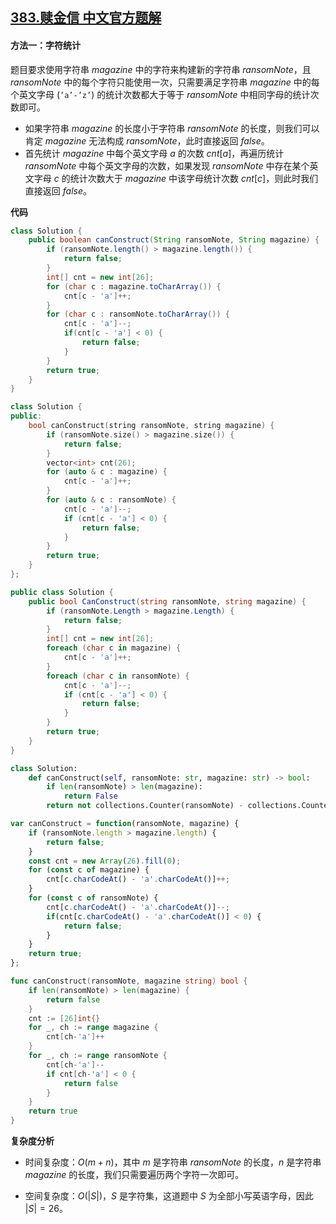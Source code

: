 ## [383.赎金信 中文官方题解](https://leetcode.cn/problems/ransom-note/solutions/100000/shu-jin-xin-by-leetcode-solution-ji8a)
#### 方法一：字符统计

题目要求使用字符串 $\textit{magazine}$ 中的字符来构建新的字符串 $\textit{ransomNote}$，且$\textit{ransomNote}$ 中的每个字符只能使用一次，只需要满足字符串 $\textit{magazine}$ 中的每个英文字母 $(\texttt{'a'-'z'})$ 的统计次数都大于等于 $\textit{ransomNote}$ 中相同字母的统计次数即可。
- 如果字符串 $\textit{magazine}$ 的长度小于字符串 $\textit{ransomNote}$ 的长度，则我们可以肯定 $\textit{magazine}$ 无法构成 $\textit{ransomNote}$，此时直接返回 $\textit{false}$。
- 首先统计 $\textit{magazine}$ 中每个英文字母 $a$ 的次数 $\textit{cnt}[a]$，再遍历统计 $\textit{ransomNote}$ 中每个英文字母的次数，如果发现 $\textit{ransomNote}$ 中存在某个英文字母 $c$ 的统计次数大于 $\textit{magazine}$ 中该字母统计次数 $\textit{cnt}[c]$，则此时我们直接返回 $\textit{false}$。

**代码**

```Java [sol1-Java]
class Solution {
    public boolean canConstruct(String ransomNote, String magazine) {
        if (ransomNote.length() > magazine.length()) {
            return false;
        }
        int[] cnt = new int[26];
        for (char c : magazine.toCharArray()) {
            cnt[c - 'a']++;
        }
        for (char c : ransomNote.toCharArray()) {
            cnt[c - 'a']--;
            if(cnt[c - 'a'] < 0) {
                return false;
            }
        }
        return true;
    }
}
```

```C++ [sol1-C++]
class Solution {
public:
    bool canConstruct(string ransomNote, string magazine) {
        if (ransomNote.size() > magazine.size()) {
            return false;
        }
        vector<int> cnt(26);
        for (auto & c : magazine) {
            cnt[c - 'a']++;
        }
        for (auto & c : ransomNote) {
            cnt[c - 'a']--;
            if (cnt[c - 'a'] < 0) {
                return false;
            }
        }
        return true;
    }
};
```

```C# [sol1-C#]
public class Solution {
    public bool CanConstruct(string ransomNote, string magazine) {
        if (ransomNote.Length > magazine.Length) {
            return false;
        }
        int[] cnt = new int[26];
        foreach (char c in magazine) {
            cnt[c - 'a']++;
        }
        foreach (char c in ransomNote) {
            cnt[c - 'a']--;
            if (cnt[c - 'a'] < 0) {
                return false;
            }
        }
        return true;
    }
}
```

```Python [sol1-Python3]
class Solution:
    def canConstruct(self, ransomNote: str, magazine: str) -> bool:
        if len(ransomNote) > len(magazine):
            return False
        return not collections.Counter(ransomNote) - collections.Counter(magazine)
```

```JavaScript [sol1-JavaScript]
var canConstruct = function(ransomNote, magazine) {
    if (ransomNote.length > magazine.length) {
        return false;
    }
    const cnt = new Array(26).fill(0);
    for (const c of magazine) {
        cnt[c.charCodeAt() - 'a'.charCodeAt()]++;
    }
    for (const c of ransomNote) {
        cnt[c.charCodeAt() - 'a'.charCodeAt()]--;
        if(cnt[c.charCodeAt() - 'a'.charCodeAt()] < 0) {
            return false;
        }
    }
    return true;
};
```

```go [sol1-Golang]
func canConstruct(ransomNote, magazine string) bool {
    if len(ransomNote) > len(magazine) {
        return false
    }
    cnt := [26]int{}
    for _, ch := range magazine {
        cnt[ch-'a']++
    }
    for _, ch := range ransomNote {
        cnt[ch-'a']--
        if cnt[ch-'a'] < 0 {
            return false
        }
    }
    return true
}
```

**复杂度分析**

- 时间复杂度：$O(m + n)$，其中 $m$ 是字符串 $\textit{ransomNote}$ 的长度，$n$ 是字符串 $\textit{magazine}$ 的长度，我们只需要遍历两个字符一次即可。

- 空间复杂度：$O(|S|)$，$S$ 是字符集，这道题中 $S$ 为全部小写英语字母，因此 $|S| = 26$。